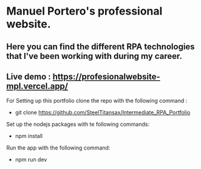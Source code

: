 # Manuel Portero's professional website.

## Here you can find the different RPA technologies that I've been working with during my career.

## Live demo : https://profesionalwebsite-mpl.vercel.app/

For Setting up this portfolio clone the repo with the following command : 

  - git clone https://github.com/SteelTitansax/Intermediate_RPA_Portfolio

Set up the nodejs packages with te following commands:

  - npm install 

Run the app with the following command:

  - npm run dev


